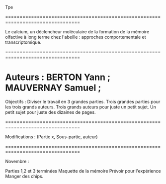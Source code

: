Tpe

================================================================================

Le calcium, un déclencheur moléculaire de la formation de la mémoire olfactive à long terme chez l'abeille : approches comportementale et transcriptomique.

================================================================================

Auteurs : BERTON Yann ; MAUVERNAY Samuel ; 
================================================================================

Objectifs : Diviser le travail en 3 grandes parties.
Trois grandes parties pour les trois grands auteurs.
Trois grands auteurs pour juste un petit sujet.
Un petit sujet pour juste des dizaines de pages.

================================================================================

Modifications :
(Partie x, Sous-partie, auteur)

================================================================================

Novembre :

Parties 1,2 et 3 terminées
Maquette de la mémoire
Prévoir pour l'expérience
Manger des chips.
